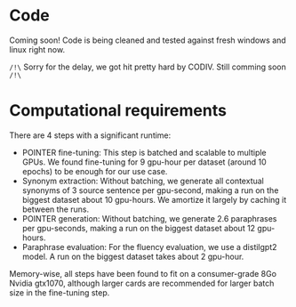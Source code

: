 # Code

Coming soon! Code is being cleaned and tested against fresh windows and linux right now.

`/!\` Sorry for the delay, we got hit pretty hard by CODIV. Still comming soon `/!\`

# Computational requirements

There are 4 steps with a significant runtime:
- POINTER fine-tuning: This step is batched and scalable to multiple GPUs. We found fine-tuning for 9 gpu-hour per dataset (around 10 epochs) to be enough for our use case.
- Synonym extraction: Without batching, we generate all contextual synonyms of 3 source sentence per gpu-second, making a run on the biggest dataset about 10 gpu-hours. We amortize it largely by caching it between the runs.
- POINTER generation: Without batching, we generate 2.6 paraphrases per gpu-seconds, making a run on the biggest dataset about 12 gpu-hours.
- Paraphrase evaluation: For the fluency evaluation, we use a distilgpt2 model. A run on the biggest dataset takes about 2 gpu-hour.

Memory-wise, all steps have been found to fit on a consumer-grade 8Go Nvidia gtx1070, although larger cards are recommended for larger batch size in the fine-tuning step.
